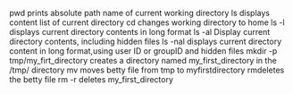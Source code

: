 pwd prints absolute path name of current working directory
ls displays content list of current directory
cd changes working directory to home
ls -l displays current directory contents in long format
ls -al Display current directory contents, including hidden files
ls -nal displays current directory content in long format,using user ID or groupID and hidden files
mkdir -p tmp/my_firt_directory creates a directory named my_first_directory in the /tmp/ directory
mv moves betty file from tmp to myfirstdirectory
rmdeletes the betty file
rm -r deletes my_first_directory
 
